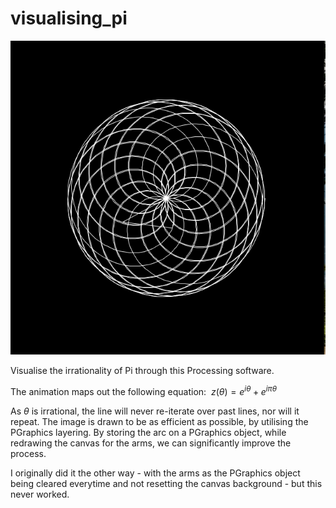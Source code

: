 # visualising_pi
![alt text](https://github.com/Ademsk1/visualising_pi/blob/main/30s.png?raw=true)

Visualise the irrationality of Pi through this Processing software.

The animation maps out the following equation:
$\ z(\theta) = e^{i\theta} + e^{i\pi\theta}$

As $\theta$ is irrational, the line will never re-iterate over past lines, nor will it repeat. The image is drawn to be as efficient as possible, by utilising the PGraphics layering. By storing the arc on a PGraphics object, while redrawing the canvas for the arms, we can significantly improve the process.



 I originally did it the other way - with the arms as the PGraphics object being cleared everytime and not resetting the canvas background - but this never worked. 
